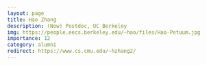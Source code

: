 ```yaml
---
layout: page
title: Hao Zhang
description: (Now) Postdoc, UC Berkeley
img: https://people.eecs.berkeley.edu/~hao/files/Hao-Petuum.jpg
importance: 12
category: alumni
redirect: https://www.cs.cmu.edu/~hzhang2/
---
```

